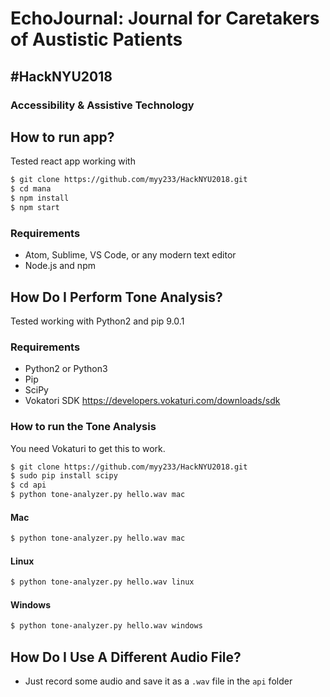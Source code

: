 # EchoJournal: Journal for Caretakers of Austistic Patients
## #HackNYU2018
### Accessibility & Assistive Technology


## How to run app?
Tested react app working with 

```sh
$ git clone https://github.com/myy233/HackNYU2018.git
$ cd mana
$ npm install
$ npm start
```
### Requirements

* Atom, Sublime, VS Code, or any modern text editor
* Node.js and npm

## How Do I Perform Tone Analysis?
Tested working with Python2 and pip 9.0.1

### Requirements

* Python2 or Python3
* Pip
* SciPy
* Vokatori SDK https://developers.vokaturi.com/downloads/sdk

### How to run the Tone Analysis
You need Vokaturi to get this to work.

```sh
$ git clone https://github.com/myy233/HackNYU2018.git
$ sudo pip install scipy
$ cd api
$ python tone-analyzer.py hello.wav mac
```

#### Mac

```sh
$ python tone-analyzer.py hello.wav mac
```

#### Linux

```sh
$ python tone-analyzer.py hello.wav linux
```

#### Windows

```sh
$ python tone-analyzer.py hello.wav windows
```

## How Do I Use A Different Audio File?

* Just record some audio and save it as a `.wav` file in the `api` folder
